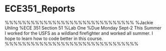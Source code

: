 # ECE351_Reports
%%%%%%%%%%%%%%%%%%%%%%%%%%%%%%
%Jackie Uhling
%ECE 351 Section 51
%Lab One
%Due Monday Sept-2
This Summer I worked for the USFS as a wildland firefighter and worked all summer. 
I hope to learn how to code better in this course. 
%%%%%%%%%%%%%%%%%%%%%%%%%%%%%%%
